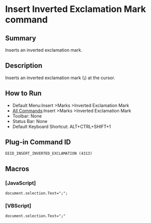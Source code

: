 # Insert Inverted Exclamation Mark command

## Summary

Inserts an inverted exclamation mark.

## Description

Inserts an inverted exclamation mark (¡) at the cursor.

## How to Run

- Default Menu:Insert \>Marks \>Inverted Exclamation Mark
- [All Commands](../tools/all_commands):Insert \>Marks \>Inverted Exclamation Mark
- Toolbar: None
- Status Bar: None
- Default Keyboard Shortcut: ALT+CTRL+SHIFT+1

## Plug-in Command ID

```
EEID_INSERT_INVERTED_EXCLAMATION (4313)```

## Macros

### \[JavaScript\]

```
document.selection.Text="¡";
```

### \[VBScript\]

```
document.selection.Text="¡"
```
